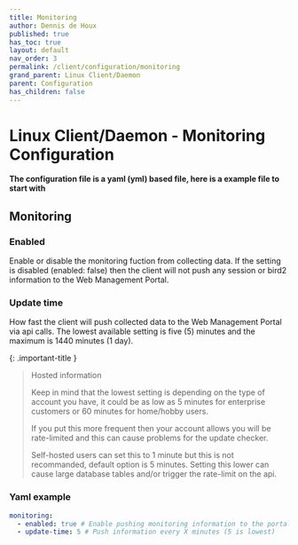 ```yaml
---
title: Monitoring
author: Dennis de Houx
published: true
has_toc: true
layout: default
nav_order: 3
permalink: /client/configuration/monitoring
grand_parent: Linux Client/Daemon
parent: Configuration
has_children: false
---
```


# Linux Client/Daemon - Monitoring Configuration

**The configuration file is a yaml (yml) based file, here is a example file to start with**

## Monitoring

### Enabled

Enable or disable the monitoring fuction from collecting data. If the setting is disabled (enabled: false) then the client will not push any session or bird2 information to the Web Management Portal.

### Update time

How fast the client will push collected data to the Web Management Portal via api calls. The lowest available setting is five (5) minutes and the maximum is 1440 minutes (1 day).

{: .important-title }

> Hosted information
>
> Keep in mind that the lowest setting is depending on the type of account you have, it could be as low as 5 minutes for enterprise customers or 60 minutes for home/hobby users.
>
> If you put this more frequent then your account allows you will be rate-limited and this can cause problems for the update checker.
>
> Self-hosted users can set this to 1 minute but this is not recommanded, default option is 5 minutes. Setting this lower can cause large database tables and/or trigger the rate-limit on the api.

### Yaml example

```yaml
monitoring:
  - enabled: true # Enable pushing monitoring information to the portal
  - update-time: 5 # Push information every X minutes (5 is lowest)
```
